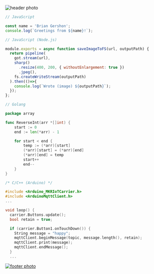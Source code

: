 <p>
    <img src="https://images.unsplash.com/photo-1468276311594-df7cb65d8df6?ixlib=rb-1.2.1&ixid=eyJhcHBfaWQiOjM4MDM3fQ&w=854&h=120&fit=crop&crop=entropy&mask=corners&&corner-radius=20,20,0,0&txt=github.com/briangershon&txt-size=18&txt-pad=6&txt-align=bottom,right&txt-color=111&txt-font=sans-serif" alt="header photo" />
</p>

```JavaScript
// JavaScript

const name = 'Brian Gershon';
console.log(`Greetings from ${name}!`);
```

```JavaScript
// JavaScript (Node.js)

module.exports = async function saveImageToFS(url, outputPath) {
  return pipeline(
    got.stream(url),
    sharp()
      .resize(400, 200, { withoutEnlargement: true })
      .jpeg(),
    fs.createWriteStream(outputPath)
  ).then(()=>{
    console.log(`Wrote (image) ${outputPath}`);
  });
};
```

```Go
// Golang

package array

func ReverseInt(arr *[]int) {
	start := 0
	end := len(*arr) - 1

	for start < end {
		temp := (*arr)[start]
		(*arr)[start] = (*arr)[end]
		(*arr)[end] = temp
		start++
		end--
	}
}
```

```C
/* C/C++ (Arduino) */

#include <Arduino_MKRIoTCarrier.h>
#include <ArduinoMqttClient.h>
...

void loop() {
  carrier.Buttons.update();
  bool retain = true;

  if (carrier.Button1.onTouchDown()) {
    String message = "happy";
    mqttClient.beginMessage(topic, message.length(), retain);
    mqttClient.print(message);
    mqttClient.endMessage();
  }
  ...
```

<p>
    <a href="https://unsplash.com/@krisroller?utm_source=unsplash&amp;utm_medium=referral&amp;utm_content=creditCopyText"><img src="https://images.unsplash.com/photo-1468276311594-df7cb65d8df6?ixlib=rb-1.2.1&ixid=eyJhcHBfaWQiOjM4MDM3fQ&w=854&h=50&fit=crop&crop=bottom&txt=Photo by Kristopher Roller&txt-size=14&txt-pad=6&txt-align=bottom,right&txt-color=FFF&txt-font=sans-serif" alt="footer photo" alt="photo by Kristopher Roller" /></a>
</p>
<!--
**briangershon/briangershon** is a ✨ _special_ ✨ repository because its `README.md` (this file) appears on your GitHub profile.

Here are some ideas to get you started:

- 🔭 I’m currently working on ...
- 🌱 I’m currently learning ...
- 👯 I’m looking to collaborate on ...
- 🤔 I’m looking for help with ...
- 💬 Ask me about ...
- 📫 How to reach me: ...
- 😄 Pronouns: ...
- ⚡ Fun fact: ...
-->
